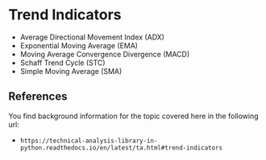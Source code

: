 # Trend Indicators

- Average Directional Movement Index (ADX)
- Exponential Moving Average (EMA)
- Moving Average Convergence Divergence (MACD)
- Schaff Trend Cycle (STC)
- Simple Moving Average (SMA)

## References

You find background information for the topic covered here in the following url:
 - `https://technical-analysis-library-in-python.readthedocs.io/en/latest/ta.html#trend-indicators` 